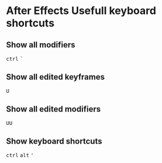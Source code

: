 <h1>After Effects Usefull keyboard shortcuts</h1>

<h2>Show all modifiers</h2>
<kbd>ctrl</kbd> <kbd>`</kbd>
<br>

<h2>Show all edited keyframes</h2>
<kbd>U</kbd> 
<br>

<h2>Show all edited modifiers</h2>
<kbd>U</kbd><kbd>U</kbd>
<br>

<h2>Show keyboard shortcuts</h2>
<kbd>ctrl</kbd> <kbd>alt</kbd> <kbd>'</kbd>
<br>

[comment]: <> (<h2>template title</h2>)

[comment]: <> (<kbd>ctrl</kbd> <kbd>alt</kbd> <kbd>shift</kbd>)

[comment]: <> (kbd<br>)

[comment]: <> (<h2>Template Title</h2>)

[comment]: <> (<kbd>ctrl</kbd> <kbd>alt</kbd> <kbd>shift</kbd>)

[comment]: <> (<br>)

[comment]: <> (<h2>Template Title</h2>)

[comment]: <> (<kbd>ctrl</kbd> <kbd>alt</kbd> <kbd>shift</kbd>)

[comment]: <> (<br>)

[comment]: <> (<h2>Template Title</h2>)

[comment]: <> (<kbd>ctrl</kbd> <kbd>alt</kbd> <kbd>shift</kbd>)

[comment]: <> (<br>)

[comment]: <> (<h2>Template Title</h2>)

[comment]: <> (<kbd>ctrl</kbd> <kbd>alt</kbd> <kbd>shift</kbd>)

[comment]: <> (<br>)

[comment]: <> (<h2>Template Title</h2>)

[comment]: <> (<kbd>ctrl</kbd> <kbd>alt</kbd> <kbd>shift</kbd>)

[comment]: <> (<br>)

[comment]: <> (<h2>Template Title</h2>)

[comment]: <> (<kbd>ctrl</kbd> <kbd>alt</kbd> <kbd>shift</kbd>)

[comment]: <> (<br>)

[comment]: <> (<h2>Template Title</h2>)

[comment]: <> (<kbd>ctrl</kbd> <kbd>alt</kbd> <kbd>shift</kbd>)

[comment]: <> (<br>)

[comment]: <> (<h2>Template Title</h2>)

[comment]: <> (<kbd>ctrl</kbd> <kbd>alt</kbd> <kbd>shift</kbd>)

[comment]: <> (<br>)

[comment]: <> (<h2>Template Title</h2>)

[comment]: <> (<kbd>ctrl</kbd> <kbd>alt</kbd> <kbd>shift</kbd>)

[comment]: <> (<br>)

[comment]: <> (<h2>Template Title</h2>)

[comment]: <> (<kbd>ctrl</kbd> <kbd>alt</kbd> <kbd>shift</kbd>)

[comment]: <> (<br>)

[comment]: <> (<h2>Template Title</h2>)

[comment]: <> (<kbd>ctrl</kbd> <kbd>alt</kbd> <kbd>shift</kbd>)

[comment]: <> (<br>)
